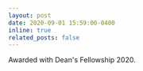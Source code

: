 ```yaml
---
layout: post
date: 2020-09-01 15:59:00-0400
inline: true
related_posts: false
---
```


Awarded with Dean's Fellowship 2020.
